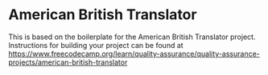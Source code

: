 # American British Translator

This is based on the boilerplate for the American British Translator project. Instructions for building your project can be found
at https://www.freecodecamp.org/learn/quality-assurance/quality-assurance-projects/american-british-translator
